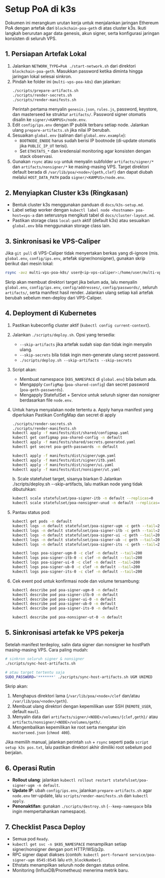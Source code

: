 # Setup PoA di k3s

Dokumen ini merangkum urutan kerja untuk menjalankan jaringan Ethereum PoA dengan artefak dari `blockchain-poa-geth` di atas cluster k3s. Ikuti langkah berurutan agar data genesis, akun signer, serta konfigurasi jaringan konsisten di seluruh VPS.

## 1. Persiapan Artefak Lokal
1. Jalankan `NETWORK_TYPE=PoA ./start-network.sh` dari direktori `blockchain-poa-geth`. Masukkan password ketika diminta hingga jaringan lokal selesai sinkron.
2. Pindah ke folder ini (`multi-vps-poa-k8s`) dan jalankan:
   ```bash
   ./scripts/prepare-artifacts.sh
   ./scripts/render-secrets.sh
   ./scripts/render-manifests.sh
   ```
   Perintah pertama menyalin `genesis.json`, `rules.js`, password, keystore, dan masterseed ke struktur `artifacts/`. Password signer otomatis disalin ke `signer/<KAMPUS>/node.env`.
3. Edit `config/ips.env` dengan IP publik terbaru setiap node. Jalankan ulang `prepare-artifacts.sh` jika nilai IP berubah.
4. Sesuaikan `global.env` (salinan dari `global.env.example`):
   - `BOOTNODE_ENODE` harus sudah berisi IP bootnode (di-update otomatis jika `PUBLIC_IP_UT` terisi).
   - Set `ETHSTATS_*` dan kredensial monitoring agar konsisten dengan stack observasi.
5. Gunakan `rsync` atau `scp` untuk menyalin subfolder `artifacts/signer/*` dan `artifacts/nonsigner/*` ke masing-masing VPS. Target direktori default berada di `/var/lib/poa/<node>/{geth,clef}` dan dapat diubah melalui `HOST_DATA_PATH` pada `signer/<KAMPUS>/node.env`.

## 2. Menyiapkan Cluster k3s (Ringkasan)
- Bentuk cluster k3s menggunakan panduan di `docs/k3s-setup.md`.
- Label setiap worker dengan `kubectl label node <hostname> poa-host=vps-a` dan seterusnya mengikuti tabel di `docs/cluster-layout.md`.
- Pastikan storage class `local-path` aktif (default k3s) atau sesuaikan `global.env` bila menggunakan storage class lain.

## 3. Sinkronisasi ke VPS-Caliper
Jika `git pull` di VPS-Caliper tidak menyertakan berkas yang di-ignore (mis. `global.env`, `config/ips.env`, artefak signer/nonsigner), gunakan skrip berikut dari mesin lokal:
```bash
rsync -avz multi-vps-poa-k8s/ user@<ip-vps-caliper>:/home/user/multi-vps-poa-k8s
```
Skrip akan membuat direktori target jika belum ada, lalu menyalin `global.env`, `config/ips.env`, `config/addresses/`, `config/passwords/`, seluruh `artifacts/`, serta manifest hasil render. Jalankan ulang setiap kali artefak berubah sebelum men-deploy dari VPS-Caliper.

## 4. Deployment di Kubernetes
1. Pastikan kubeconfig cluster aktif (`kubectl config current-context`).
2. Jalankan `./scripts/deploy.sh`. Opsi yang tersedia:
   - `--skip-artifacts` jika artefak sudah siap dan tidak ingin menyalin ulang.
   - `--skip-secrets` bila tidak ingin men-generate ulang secret password.
   - `./scripts/deploy.sh --skip-artifacts --skip-secrets`
3. Script akan:
   - Membuat namespace (`K8S_NAMESPACE` di `global.env`) bila belum ada.
   - Mengapply `ConfigMap` (`poa-shared-config`) dan secret password (`poa-geth-passwords`).
   - Mengapply StatefulSet + Service untuk seluruh signer dan nonsigner berdasarkan file `node.env`.
4. Untuk hanya menyalakan node tertentu
   a. Apply hanya manifest yang diperlukan
   Pastikan ConfigMap dan secret di apply
   ```bash
   ./scripts/render-secrets.sh
   ./scripts/render-manifests.sh
   kubectl apply -f manifests/dist/shared/configmap.yaml
   kubectl get configmap poa-shared-config -n default
   kubectl apply -f manifests/shared/secrets.generated.yaml
   kubectl get secret poa-geth-passwords -n default
   ```
   ```bash
   kubectl apply -f manifests/dist/signer/ugm.yaml
   kubectl apply -f manifests/dist/signer/itb.yaml
   kubectl apply -f manifests/dist/signer/ui.yaml
   kubectl apply -f manifests/dist/nonsigner/ut.yaml
   ```

   b. Scale statefulset target, sisanya biarkan 0
   Jalankan ./scripts/deploy.sh --skip-artifacts, lalu matikan node yang tidak dibutuhkan:
   ```bash
   kubectl scale statefulset/poa-signer-itb -n default --replicas=0
   kubectl scale statefulset/poa-nonsigner-unud -n default --replicas=0
   ```
5. Pantau status pod:
   ```bash
   kubectl get pods -n default
   kubectl logs -n default statefulset/poa-signer-ugm -c geth --tail=200
   kubectl logs -n default statefulset/poa-signer-itb -c geth --tail=200
   kubectl logs -n default statefulset/poa-signer-ui -c geth --tail=200
   kubectl logs -n default statefulset/poa-signer-ub -c geth --tail=200
   kubectl logs -n default statefulset/poa-signer-its -c geth --tail=200

   kubectl logs poa-signer-ugm-0 -c clef -n default --tail=200
   kubectl logs poa-signer-itb-0 -c clef -n default --tail=200
   kubectl logs poa-signer-ui-0 -c clef -n default --tail=200
   kubectl logs poa-signer-ub-0 -c clef -n default --tail=200
   kubectl logs poa-signer-its-0 -c clef -n default --tail=200
   ```
6. Cek event pod untuk konfirmasi node dan volume tersambung:
   ```bash
   kubectl describe pod poa-signer-ugm-0 -n default
   kubectl describe pod poa-signer-itb-0 -n default
   kubectl describe pod poa-signer-ui-0 -n default
   kubectl describe pod poa-signer-ub-0 -n default
   kubectl describe pod poa-signer-its-0 -n default

   kubectl describe pod poa-nonsigner-ut-0 -n default
   ```

## 5. Sinkronisasi artefak ke VPS pekerja
Setelah manifest terdeploy, salin data signer dan nonsigner ke hostPath masing-masing VPS. Cara paling mudah:
```bash
# sinkron seluruh signer & nonsigner
./scripts/sync-host-artifacts.sh

# atau target tertentu saja
SUDO_PASSWORD='*******' ./scripts/sync-host-artifacts.sh UGM UNIMED
```
Skrip akan:
1. Menghapus direktori lama (`/var/lib/poa/<node>/clef` dan/atau `/var/lib/poa/<node>/geth`).
2. Membuat ulang direktori dengan kepemilikan user SSH (`REMOTE_USER`, default `maul`).
3. Menyalin data dari `artifacts/signer/<NODE>/volumes/{clef,geth}/` atau `artifacts/nonsigner/<NODE>/volumes/geth/`.
4. Mengembalikan kepemilikan ke root serta mengatur izin `masterseed.json` (`chmod 400`).

Jika memilih manual, jalankan perintah `ssh` + `rsync` seperti pada `script setup k3s pos.txt`, lalu pastikan direktori akhir dimiliki root sebelum pod berjalan.

## 6. Operasi Rutin
- **Rollout ulang**: jalankan `kubectl rollout restart statefulset/poa-signer-ugm -n default`.
- **Update IP**: ubah `config/ips.env`, jalankan `prepare-artifacts.sh` agar `node.env` ter-update, lalu `scripts/render-manifests.sh` dan `kubectl apply`.
- **Penonaktifan**: gunakan `./scripts/destroy.sh` (`--keep-namespace` bila ingin mempertahankan namespace).

## 7. Checklist Pasca Deploy
- Semua pod `Ready`.
- `kubectl get svc -n $K8S_NAMESPACE` menampilkan setiap signer/nonsigner dengan port HTTP/WS/p2p.
- RPC signer dapat diakses (contoh: `kubectl port-forward service/poa-signer-ugm 8545:8545` lalu `eth_blockNumber`).
- Ethstats menampilkan seluruh node dengan status online.
- Monitoring (InfluxDB/Prometheus) menerima metrik baru.
